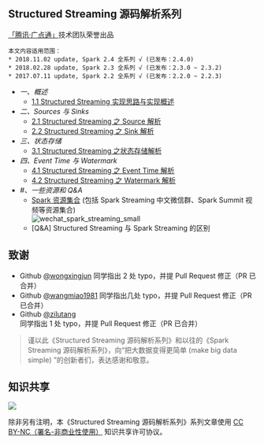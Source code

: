 ## Structured Streaming 源码解析系列

[「腾讯·广点通」](http://e.qq.com)技术团队荣誉出品

```
本文内容适用范围：
* 2018.11.02 update, Spark 2.4 全系列 √ (已发布：2.4.0)
* 2018.02.28 update, Spark 2.3 全系列 √ (已发布：2.3.0 ~ 2.3.2)
* 2017.07.11 update, Spark 2.2 全系列 √ (已发布：2.2.0 ~ 2.2.3)
```

- *一、概述*
  - [1.1 Structured Streaming 实现思路与实现概述](1.1%20Structured%20Streaming%20实现思路与实现概述.md)
- *二、Sources 与 Sinks*
  - [2.1 Structured Streaming 之 Source 解析](2.1%20Structured%20Streaming%20之%20Source%20解析.md)
  - [2.2 Structured Streaming 之 Sink 解析](2.2%20Structured%20Streaming%20之%20Sink%20解析.md)
- *三、状态存储*
  - [3.1 Structured Streaming 之状态存储解析](3.1%20Structured%20Streaming%20之状态存储解析.md)
- *四、Event Time 与 Watermark*
  - [4.1 Structured Streaming 之 Event Time 解析](4.1%20Structured%20Streaming%20之%20Event%20Time%20解析.md)
  - [4.2 Structured Streaming 之 Watermark 解析](4.2%20Structured%20Streaming%20之%20Watermark%20解析.md)
- *#、一些资源和 Q&A*
  - [Spark 资源集合](https://github.com/lw-lin/CoolplaySpark/tree/master/Spark%20%E8%B5%84%E6%BA%90%E9%9B%86%E5%90%88) (包括 Spark Streaming 中文微信群、Spark Summit 视频等资源集合)<br/>![wechat_spark_streaming_small](../Spark%20%E8%B5%84%E6%BA%90%E9%9B%86%E5%90%88/resources/wechat_spark_streaming_small_.PNG)
  - [Q&A] Structured Streaming 与 Spark Streaming 的区别

## 致谢

- Github [@wongxingjun](http://github.com/wongxingjun) 同学指出 2 处 typo，并提 Pull Request 修正（PR 已合并）
- Github [@wangmiao1981](http://github.com/wangmiao1981) 同学指出几处 typo，并提 Pull Request 修正（PR 已合并）
- Github [@zilutang](http://github.com/zilutang) 同学指出 1 处 typo，并提 Pull Request 修正（PR 已合并）

> 谨以此《Structured Streaming 源码解析系列》和以往的《Spark Streaming 源码解析系列》，向“把大数据变得更简单 (make big data simple) ”的创新者们，表达感谢和敬意。

## 知识共享

![](https://licensebuttons.net/l/by-nc/4.0/88x31.png)

除非另有注明，本《Structured Streaming 源码解析系列》系列文章使用 [CC BY-NC（署名-非商业性使用）](https://creativecommons.org/licenses/by-nc/4.0/) 知识共享许可协议。
